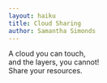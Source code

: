 ```yaml
---
layout: haiku
title: Cloud Sharing
author: Samantha Simonds
---
```


A cloud you can touch, <br>
and the layers, you cannot! <br>
Share your resources. <br>
